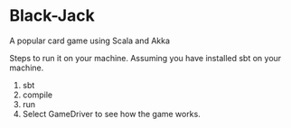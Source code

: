# Black-Jack
A popular card game using Scala and Akka

Steps to run it on your machine. 
Assuming you have installed sbt on your machine.
1) sbt
2) compile
3) run 
4) Select GameDriver to see how the game works.
